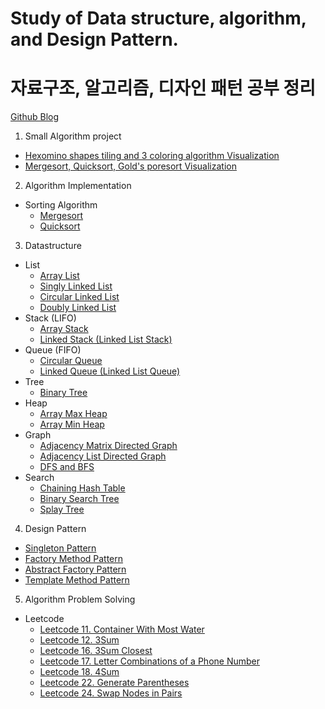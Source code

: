 # Study of Data structure, algorithm, and Design Pattern.

# 자료구조, 알고리즘, 디자인 패턴 공부 정리

[Github Blog](https://hyosup0513.github.io/)

1. Small Algorithm project

- [Hexomino shapes tiling and 3 coloring algorithm Visualization](https://github.com/HyoSup0513/study/tree/master/Algorithms/Hexomino%20tiling%20and%20three%20coloring)
- [Mergesort, Quicksort, Gold's poresort Visualization](https://github.com/HyoSup0513/study/tree/master/Algorithms/Merge%2C%20Quick%2C%20Gold's%20Pore%20Sort)

2. Algorithm Implementation

- Sorting Algorithm
  - [Mergesort](https://github.com/HyoSup0513/study/tree/master/Algorithms/Sorting%20Algorithm/MergeSort)
  - [Quicksort](https://github.com/HyoSup0513/study/tree/master/Algorithms/Sorting%20Algorithm/QuickSort)

3. Datastructure

- List
  - [Array List](https://github.com/HyoSup0513/study/blob/master/Datastructure/List/Array%20list.c)
  - [Singly Linked List](https://github.com/HyoSup0513/study/tree/master/Datastructure/List/Linked%20List/Singly%20Linked%20List)
  - [Circular Linked List](https://github.com/HyoSup0513/study/tree/master/Datastructure/List/Linked%20List/Circular%20Linked%20List)
  - [Doubly Linked List](https://github.com/HyoSup0513/study/tree/master/Datastructure/List/Linked%20List/Doubly%20Linked%20List)
- Stack (LIFO)
  - [Array Stack](https://github.com/HyoSup0513/study/tree/master/Datastructure/Stack)
  - [Linked Stack (Linked List Stack)](https://github.com/HyoSup0513/study/tree/master/Datastructure/Stack)
- Queue (FIFO)
  - [Circular Queue](https://github.com/HyoSup0513/study/tree/master/Datastructure/Queue)
  - [Linked Queue (Linked List Queue)](https://github.com/HyoSup0513/study/tree/master/Datastructure/Queue)
- Tree
  - [Binary Tree](https://github.com/HyoSup0513/study/tree/master/Datastructure/Tree)
- Heap
  - [Array Max Heap](https://github.com/HyoSup0513/study/blob/master/Datastructure/Heap/arrayMaxheap.c)
  - [Array Min Heap](https://github.com/HyoSup0513/study/blob/master/Datastructure/Heap/arrayMinheap.c)
- Graph
  - [Adjacency Matrix Directed Graph](https://github.com/HyoSup0513/study/tree/master/Datastructure/Graph/Using%20Adjacency%20Matrix)
  - [Adjacency List Directed Graph](https://github.com/HyoSup0513/study/tree/master/Datastructure/Graph/Using%20Adjacency%20List)
  - [DFS and BFS](https://github.com/HyoSup0513/study/tree/master/Datastructure/Graph/Graph%20Traversal)
- Search
  - [Chaining Hash Table](https://github.com/HyoSup0513/study/blob/master/Datastructure/Search/ChainingHashTable.cpp)
  - [Binary Search Tree](https://github.com/HyoSup0513/study/blob/master/Datastructure/Search/BinarySearchTree.c)
  - [Splay Tree](https://github.com/HyoSup0513/study/blob/master/Datastructure/Search/SplayTree.cpp)

4. Design Pattern

- [Singleton Pattern](https://github.com/HyoSup0513/study/tree/master/Design%20Pattern/Singleton%20Pattern)
- [Factory Method Pattern](https://github.com/HyoSup0513/study/tree/master/Design%20Pattern/Factory%20Method%20Pattern)
- [Abstract Factory Pattern](https://github.com/HyoSup0513/study/tree/master/Design%20Pattern/Abstract%20Factory%20Pattern)
- [Template Method Pattern](https://github.com/HyoSup0513/study/tree/master/Design%20Pattern/Template%20Method%20Pattern)

5. Algorithm Problem Solving

- Leetcode
  - [Leetcode 11. Container With Most Water](https://github.com/HyoSup0513/study/blob/master/Algorithms/LeetCode/11.%20Container%20With%20Most%20Water/11.py)
  - [Leetcode 12. 3Sum](https://github.com/HyoSup0513/study/blob/master/Algorithms/LeetCode/12%203Sum.md)
  - [Leetcode 16. 3Sum Closest](https://github.com/HyoSup0513/study/blob/master/Algorithms/LeetCode/16%203Sum%20Closest.md)
  - [Leetcode 17. Letter Combinations of a Phone Number](https://github.com/HyoSup0513/study/blob/master/Algorithms/LeetCode/17%20Letter%20Combinations%20of%20a%20Phone%20Number.md)
  - [Leetcode 18. 4Sum](https://github.com/HyoSup0513/study/blob/master/Algorithms/LeetCode/18%204Sum.md)
  - [Leetcode 22. Generate Parentheses](https://github.com/HyoSup0513/study/blob/master/Algorithms/LeetCode/22%20Generate%20Parentheses.md)
  - [Leetcode 24. Swap Nodes in Pairs](https://github.com/HyoSup0513/study/blob/master/Algorithms/LeetCode/24%20Swap%20Nodes%20in%20Pairs.md)
